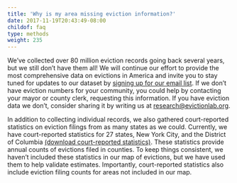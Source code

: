 ```yaml
---
title: 'Why is my area missing eviction information?'
date: 2017-11-19T20:43:49-08:00
childof: faq
type: methods
weight: 235
---
```

We’ve collected over 80 million eviction records going back several years, but we still don’t have them all! We will continue our effort to provide the most comprehensive data on evictions in America and invite you to stay tuned for updates to our dataset by <a href="#mc_embed_signup" class="smoothScroll">signing up for our email list</a>. If we don’t have eviction numbers for your community, you could help by contacting your mayor or county clerk, requesting this information. If you have eviction data we don’t, consider sharing it by writing us at <a href="mailto:research@evictionlab.org" target="_blank">research@evictionlab.org</a>.

In addition to collecting individual records, we also gathered court-reported statistics on eviction filings from as many states as we could. Currently, we have court-reported statistics for 27 states, New York City, and the District of Columbia <a href="https://data-downloads.evictionlab.org/court-reported-stats/ExtStatsFull.xlsx">(download court-reported statistics)</a>. These statistics provide annual counts of evictions filed in counties. To keep things consistent, we haven’t included these statistics in our map of evictions, but we have used them to help validate estimates. Importantly, court-reported statistics also include eviction filing counts for areas not included in our map.

